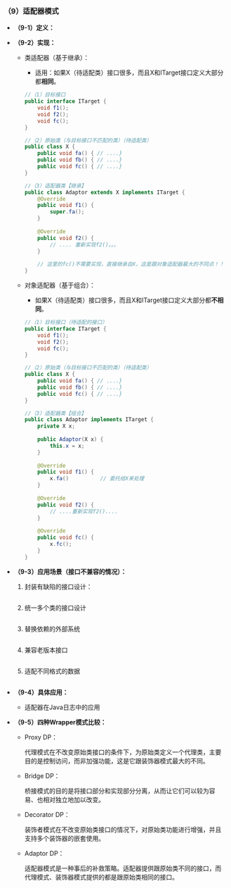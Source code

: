 ### （9）适配器模式

+ **（9-1）定义：**



+ **（9-2）实现：**

  + 类适配器（基于继承）：

    + 适用：如果X（待适配类）接口很多，而且X和ITarget接口定义大部分都**相同**。

    ```java
    //（1）目标接口
    public interface ITarget {
        void f1();
        void f2();
        void fc();
    }
    ```

    ```java
    //（2）原始类（与目标接口不匹配的类）（待适配类）
    public class X {
        public void fa() { // ....}
        public void fb() { // ....}
        public void fc() { // ....}
    }
    ```

    ```java
    //（3）适配器类【继承】
    public class Adaptor extends X implements ITarget {
        @Override
        public void f1() {
            super.fa();
        }
        
        @Override
        public void f2() {
            // .... 重新实现f2()。。。
        }
        
        // 这里的fc()不需要实现，直接继承自X，这是跟对象适配器最大的不同点！！
    }
    ```

    

  + 对象适配器（基于组合）：

    + 如果X（待适配类）接口很多，而且X和ITarget接口定义大部分都**不相同**。

    ```java
    //（1）目标接口（待适配的接口）
    public interface ITarget {
        void f1();
        void f2();
        void fc();
    }
    ```

    ```java
    //（2）原始类（与目标接口不匹配的类）（待适配类）
    public class X {
        public void fa() { // ....}
        public void fb() { // ....}
        public void fc() { // ....}
    }
    ```

    ```java
    //（3）适配器类【组合】
    public class Adaptor implements ITarget {
        private X x;
        
        public Adaptor(X x) {
            this.x = x;
        }
        
        @Override
        public void f1() {
            x.fa()			// 委托给X来处理
        }
        
        @Override
        public void f2() {
            // ....重新实现f2()....
        }
        
        @Override
        public void fc() {
            x.fc();
        }
    }
    ```

    



+ **（9-3）应用场景（接口不兼容的情况）：**

  1. 封装有缺陷的接口设计：

     ```java
     
     ```

  2. 统一多个类的接口设计

     ```java
     
     ```

  3. 替换依赖的外部系统

     ```java
     
     ```

  4. 兼容老版本接口

     ```java
     
     ```

  5. 适配不同格式的数据

     ```java
     
     ```

     



+ **（9-4）具体应用：**
  + 适配器在Java日志中的应用



+ **（9-5）四种Wrapper模式比较：**

  + Proxy DP：

    代理模式在不改变原始类接口的条件下，为原始类定义一个代理类，主要目的是控制访问，而非加强功能，这是它跟装饰器模式最大的不同。

  + Bridge DP：

    桥接模式的目的是将接口部分和实现部分分离，从而让它们可以较为容易、也相对独立地加以改变。

  + Decorator DP：

    装饰者模式在不改变原始类接口的情况下，对原始类功能进行增强，并且支持多个装饰器的嵌套使用。

  + Adaptor DP：

    适配器模式是一种事后的补救策略。适配器提供跟原始类不同的接口，而代理模式、装饰器模式提供的都是跟原始类相同的接口。

